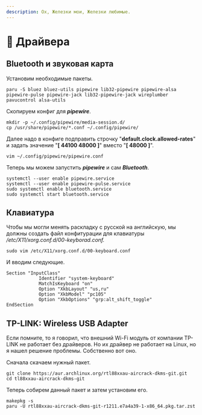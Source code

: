 ```yaml
---
description: Ох, Железки мои, Железки любимые.
---
```


# 🔌 Драйвера

## Bluetooth и звуковая карта

Установим необходимые пакеты.

```shell
paru -S bluez bluez-utils pipewire lib32-pipewire pipewire-alsa pipewire-pulse pipewire-jack lib32-pipewire-jack wireplumber pavucontrol alsa-utils
```

Скопируем конфиг для _**pipewire**_. &#x20;

```shell
mkdir -p ~/.config/pipewire/media-session.d/
cp /usr/share/pipewire/*.conf ~/.config/pipewire/

```

Далее надо в конфиге подправить строчку "**default.clock.allowed-rates**" и задать значение "**\[ 44100 48000 ]**" вместо "**\[ 48000 ]**".

```shell
vim ~/.config/pipewire/pipewire.conf
```

Теперь мы можем запустить _**pipewire**_ и сам _**Bluetooth**_.

```shell
systemctl --user enable pipewire.service
systemctl --user enable pipewire-pulse.service
sudo systemctl enable bluetooth.service
sudo systemctl start bluetooth.service
```

## Клавиатура

Чтобы мы могли менять раскладку с русской на английскую, мы должны создать файл конфитурации для клавиатуры _/etc/X11/xorg.conf.d/00-keyborad.conf._

```shell
sudo vim /etc/X11/xorg.conf.d/00-keyboard.conf
```

И вводим следующие.

```shell
Section "InputClass"
            Identifier "system-keyboard"
            MatchIsKeyboard "on"
            Option "XkbLayout" "us,ru"
            Option "XkbModel" "pc105"
            Option "XkbOptions" "grp:alt_shift_toggle"
EndSection
```

## TP-LINK: Wireless USB Adapter

Если помните, то я говорил, что внешний Wi-Fi модуль от компании TP-LINK не работает без драйверов. Но их драйвер не работает на Linux, но я нашел решение проблемы. Собственно вот оно.

Сначала скачаем нужный пакет.

```shell
git clone https://aur.archlinux.org/rtl88xxau-aircrack-dkms-git.git
cd tl88xxau-aircrack-dkms-git
```

Теперь собирем данный пакет и затем установим его.

```shell
makepkg -s
paru -U rtl88xxau-aircrack-dkms-git-r1211.e7a4a39-1-x86_64.pkg.tar.zst
```
